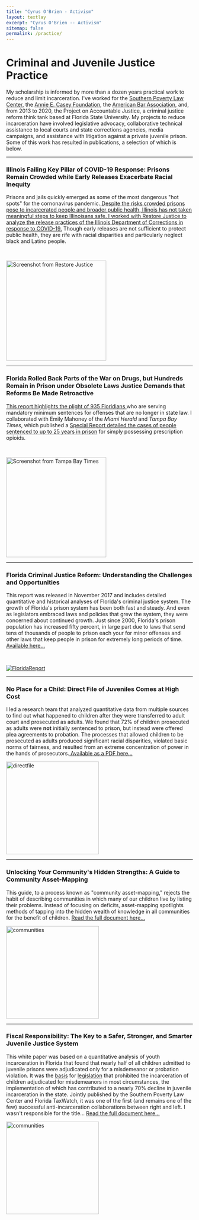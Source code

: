 ```yaml
---
title: "Cyrus O'Brien - Activism"
layout: textlay
excerpt: "Cyrus O'Brien -- Activism"
sitemap: false
permalink: /practice/
---
```


# Criminal and Juvenile Justice Practice

My scholarship is informed by more than a dozen years practical work to reduce and limit incarceration. I've worked for the [Southern Poverty Law Center](https://www.splcenter.org/issues/childrens-rights), the [Annie E. Casey Foundation](http://www.aecf.org/work/juvenile-justice/), the [American Bar Association](https://www.americanbar.org/advocacy/rule_of_law/where_we_work/middle_east/morocco/programs.html), and, from 2013 to 2020, the Project on Accountable Justice, a criminal justice reform think tank based at Florida State University. My projects to reduce incarceration have involved legislative advocacy, collaborative technical assistance to local courts and state corrections agencies, media campaigns, and assistance with litigation against a private juvenile prison. Some of this work has resulted in publications, a selection of which is below.



<hr class="section-heading-spacer">
   <div markdown="0"  class="container-fluid">
   <div class="row">
   <div class="col-sm-6 clearfix">
                       <h3 class="section-heading">Illinois Failing Key Pillar of COVID-19 Response: Prisons Remain Crowded while Early Releases Exacerbate Racial Inequity</h3>
                       <p>Prisons and jails quickly emerged as some of the most dangerous "hot spots" for the cornonavirus pandemic.<a href="https://restorejustice.org/early-releases-exacerbate-racial-inequity/"> Despite the risks crowded prisons pose to incarcerated people and broader public health, Illinois has not taken meaningful steps to keep Illinoisans safe. I worked with Restore Justice to analyze the release practices of the Illinois Department of Corrections in response to COVID-19.</a> Though early releases are not sufficient to protect public health, they are rife with racial disparities and particularly neglect black and Latino people.</p>
               </div>
                   <div class="col-sm-6 clearfix">
                        <a href="https://restorejustice.org/early-releases-exacerbate-racial-inequity/">
                             <img  class="img-responsive"  width="270px" src="{{ site.url }}{{ site.baseurl }}/images/picpic/RJIllinois.jpeg" style="padding-top:30px" alt="Screenshot from Restore Justice">
                       </a>
                   </div>
</div>
           </div>




<hr class="section-heading-spacer">
   <div markdown="0"  class="container-fluid">
   <div class="row">
   <div class="col-sm-6 clearfix">
                       <h3 class="section-heading">Florida Rolled Back Parts of the War on Drugs, but Hundreds Remain in Prison under Obsolete Laws Justice Demands that Reforms Be Made Retroactive</h3>
                       <p><a href="https://accountablejustice.github.io/report/retroactivity">This report highlights the plight of 935 Floridians </a>who are serving mandatory minimum sentences for offenses that are no longer in state law. I collaborated with Emily Mahoney of the <i>Miami Herald</i> and <i>Tampa Bay Times</i>, which published a <a href="https://www.tampabay.com/special-reports/2019/11/13/hundreds-of-florida-inmates-are-serving-drug-sentences-no-longer-in-state-law/">Special Report detailed the cases of people sentenced to up to 25 years in prison</a> for simply possessing prescription opioids.</p>
               </div>
                   <div class="col-sm-6 clearfix">
                        <a href="https://accountablejustice.github.io/report/retroactivity">
                             <img  class="img-responsive"  width="270px" src="{{ site.url }}{{ site.baseurl }}/images/picpic/HundredsofInmates.png" style="padding-top:30px" alt="Screenshot from Tampa Bay Times">
                       </a>
                   </div>
</div>
           </div>


<hr class="section-heading-spacer">
   <div markdown="0"  class="container-fluid">
   <div class="row">
   <div class="col-sm-6 clearfix">
                       <h3 class="section-heading">Florida Criminal Justice Reform: Understanding the Challenges and Opportunities</h3>
                       <p>This report was released in November 2017 and includes detailed quantitative and historical analyses of Florida's criminal justice system. The growth of Florida's prison system has been both fast and steady. And even as legislators embraced laws and policies that grew the system, they were concerned about continued growth. Just since 2000, Florida's prison population has increased fifty percent, in large part due to laws that send tens of thousands of people to prison each your for minor offenses and other laws that keep people in prison for extremely long periods of time.<a href="https://accountablejustice.github.io/report"> Available here...</a></p>
               </div>
                   <div class="col-sm-6 clearfix">
                        <a href="https://accountablejustice.github.io/report">
                             <img  class="img-responsive" src="{{ site.url }}{{ site.baseurl }}/images/picpic/PAJwidethumbnail.jpg" style="padding-top:30px" alt="FloridaReport">
                       </a>
                   </div>
</div>
           </div>


<hr class="section-heading-spacer">
   <div markdown="0"  class="container-fluid">
   <div class="row">
   <div class="col-sm-6 clearfix">
                       <h3 class="section-heading">No Place for a Child: Direct File of Juveniles Comes at High Cost</h3>
                       <p>I led a research team that analyzed quantitative data from multiple sources to find out what happened to children after they were transferred to adult court and prosecuted as adults. We found that 72% of children prosecuted as adults were <b>not</b> initially sentenced to prison, but instead were offered plea agreements to probation. The processes that allowed children to be prosecuted as adults produced significant racial disparities, violated basic norms of fairness, and resulted from an extreme concentration of power in the hands of prosecutors.<a href="{{ site.url }}{{ site.baseurl }}/documents/2016-juvenile-justice-policy-brief-21.pdf"> Available as a PDF here...</a></p>
               </div>
                   <div class="col-sm-6 clearfix">
                        <a href="{{ site.url }}{{ site.baseurl }}/documents/2016-juvenile-justice-policy-brief-21.pdf">
                             <img  class="img-responsive" width="250px" src="{{ site.url }}{{ site.baseurl }}/images/picpic/directfile.jpg" alt="directfile">
                       </a>
                   </div>
</div>
           </div>

<hr class="section-heading-spacer">
 <div markdown="0"  class="container-fluid">
 <div class="row">
                   <div class="col-sm-6 clearfix">
                     <h3 class="section-heading">Unlocking Your Community's Hidden Strengths: A Guide to Community Asset-Mapping</h3>
                     <p>This guide, to a process known as "community asset-mapping," rejects the habit of describing communities in which many of our children live by listing their problems. Instead of focusing on deficits, asset-mapping spotlights methods of tapping into the hidden wealth of knowledge in all communities for the benefit of children.
 <a href="https://www.splcenter.org/20121127/unlocking-your-community’s-hidden-strengths-guidebook-community-asset-mapping"> Read the full document here...</a></p>
               </div>
                <div class="col-sm-6 clearfix">
                    <a href="https://www.splcenter.org/20121127/unlocking-your-community’s-hidden-strengths-guidebook-community-asset-mapping">
                    <img  class="img-responsive" src="{{ site.url }}{{ site.baseurl }}/images/picpic/unlockingcommunities.jpg" width="250px" alt="communities"> </a>
                                  </div>
           </div>
  </div>


<hr class="section-heading-spacer">
 <div markdown="0"  class="container-fluid">
 <div class="row">
                   <div class="col-sm-6 clearfix">
                     <h3 class="section-heading">Fiscal Responsibility: The Key to a Safer, Stronger, and Smarter Juvenile Justice System</h3>
                        <p>This white paper was based on a quantitative analysis of youth incarceration in Florida that found that nearly half of all children admitted to juvenile prisons were adjudicated only for a misdemeanor or probation violation. It was the <a href="https://www.flsenate.gov/PublishedContent/Session/2012/InterimReports/2012-118cj.pdf">basis</a> for <a href="http://laws.flrules.org/2011/54" > legislation</a> that prohibited the incarceration of children adjudicated for misdemeanors in most circumstances, the implementation of which has contributed to a nearly 70% decline in juvenile incarceration in the state. Jointly published by the Southern Poverty Law Center and Florida TaxWatch, it was one of the first (and remains one of the few) successful anti-incarceration collaborations between right and left. I wasn't responsible for the title...
 <a href="https://www.splcenter.org/20101222/fiscal-responsibility-key-safer-smarter-and-stronger-juvenile-justice-system"> Read the full document here...</a></p>
               </div>
                <div class="col-sm-6 clearfix">
                         <a href="https://www.splcenter.org/20101222/fiscal-responsibility-key-safer-smarter-and-stronger-juvenile-justice-system">
                   <img  class="img-responsive" src="{{ site.url }}{{ site.baseurl }}/images/picpic/fiscal.jpg"  width="250px" alt="communities"> </a>
                 </div>
                 </div>
  </div>
